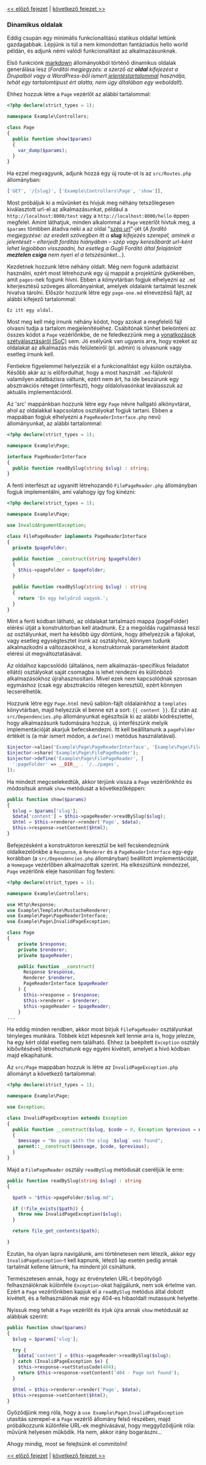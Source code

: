 [<< előző fejezet](09-templating.md) | [következő fejezet >>](11-page-menu.md)

### Dinamikus oldalak

Eddig csupán egy minimális funkcionalitású statikus oldallal lettünk gazdagabbak. Lépjünk is túl a nem kimondottan fantáziadús hello world példán, és adjunk némi valódi funkcionalitást az alkalmazásunknak.

Első funkciónk [markdown](https://szit.hu/doku.php?id=oktatas:web:markdown) állományokból történő dinamikus oldalak generálása lesz (*Fordítói megjegyzés: a szerző az **oldal** kifejezést a Drupalból vagy a WordPress-ből ismert [jelentéstartalommal](http://wphu.org/konyv/2-2-oldalak/) használja, tehát egy tartalomtípust ért alatta, nem úgy általában egy weboldalt*).

Ehhez hozzuk létre a `Page` vezérlőt az alábbi tartalommal:

```php
<?php declare(strict_types = 1);

namespace Example\Controllers;

class Page
{
  public function show($params)
  {
    var_dump($params);
  }
}
```
Ha ezzel megvagyunk, adjunk hozzá egy új route-ot is az `src/Routes.php` állományban:

```php
['GET', '/{slug}', ['Example\Controllers\Page', 'show']],
```

Most próbáljuk ki a művünket és hívjuk meg néhány tetszőlegesen kiválasztott url-el az alkalmazásunkat, például a `http://localhost:8000/test` vagy a `http://localhost:8000/hello` éppen megfelel. Amint láthatjuk, minden alkalommal a `Page` vezérlőt hívtuk meg, a `$params` tömbben átadva neki a az oldal "[szép url](http://webmestertanfolyam.hu/webmester-blog/szep-url-generalas)"-jét (*A fordító megjegyzése: az eredeti szövegben itt a **slug** kifejezés szerepel, aminek a jelentését – elterjedt fordítás hiányában – szép vagy keresőbarát url-ként lehet legjobban visszaadni, ha esetleg a Gugli Fordító által felajánlott **meztelen csiga** nem nyeri el a tetszésünket...*).

Kezdetnek hozzunk létre néhány oldalt. Még nem fogunk adatbázist használni, ezért most létrehozunk egy új mappát a projektünk gyökerében, amit `pages`-nek fogunk hívni. Ebben a könyvtárban fogjuk elhelyezni az `.md` kiterjesztésű szöveges állományainkat, amelyek oldalaink tartalmát lesznek hivatva tárolni. Először hozzunk létre egy `page-one.md` elnevezésű fájlt, az alábbi kifejező tartalommal:

```
Ez itt egy oldal.
```

Most meg kell még írnunk néhány kódot, hogy azokat a megfelelő fájl olvasni tudja a tartalom megjelenítéséhez. Csábítónak tűnhet beleönteni az összes kódot a `Page` vezérlőnkbe, de ne feledkezzünk meg a [vonatkozások szétválasztásáról (SoC)](http://www.clean-code-developer.hu/separation-of-concerns-soc/) sem. Jó esélyünk van ugyanis arra, hogy ezeket az oldalakat az alkalmazás más felületeiről (pl. admin) is olvasnunk vagy esetleg írnunk kell.

Fentiekre figyelemmel helyezzük el a funkcionalitást egy külön osztályba. Később akár az is előfordulhat, hogy a most használt `.md`-fájlokról valamilyen adatbázisra váltunk, ezért nem árt, ha ide beszúrunk egy absztrakciós réteget (interfészt), hogy oldalolvasónkat leválasszuk az aktuális implementációról.

Az 'src' mappánkban hozzunk létre egy `Page` névre hallgató alkönyvtárat, ahol az oldalakkal kapcsolatos osztályokat fogjuk tartani. Ebben a mappában fogjuk elhelyezni a `PageReaderInterface.php` nevű állományunkat, az alábbi tartalommal:

```php
<?php declare(strict_types = 1);

namespace Example\Page;

interface PageReaderInterface
{
  public function readBySlug(string $slug) : string;
}
```

A fenti interfészt az ugyanitt létrehozandó `FilePageReader.php` állományban fogjuk implementálni, ami valahogy így fog kinézni:

```php
<?php declare(strict_types = 1);

namespace Example\Page;

use InvalidArgumentException;

class FilePageReader implements PageReaderInterface
{
  private $pageFolder;

  public function __construct(string $pageFolder)
  {
    $this->pageFolder = $pageFolder;
  }

  public function readBySlug(string $slug) : string
  {
    return 'Én egy helyőrző vagyok.';
  }
}
```

Mint a fenti kódban látható, az oldalakat tartalmazó mappa (pageFolder) elérési útját a konstruktorban kell átadnunk. Ez a megoldás rugalmassá teszi az osztályunkat, mert ha később úgy döntünk, hogy áthelyezzük a fájlokat, vagy esetleg egységtesztet írunk az osztályhoz, könnyen tudunk alkalmazkodni a változásokhoz, a konstruktornak paraméterként átadott elérési út megváltoztatásával.

Az oldalhoz kapcsolódó (általános, nem alkalmazás-specifikus feladatot ellátó) osztályokat saját csomagba is lehet rendezni és különböző alkalmazásokhoz újrahasznosítani. Mivel ezek nem kapcsolódnak szorosan egymáshoz (csak egy absztrakciós rétegen keresztül), ezért könnyen lecserélhetők.

Hozzunk létre egy `Page.html` nevű sablon-fájlt oldalainkhoz a `templates` könyvtárban, majd helyezzük el benne ezt a sort: `{{ content }}`. Ez után az `src/Dependencies.php` állományunkat egészítsük ki az alábbi kódrészlettel, hogy alkalmazásunk tudomására hozzuk, új interfészünk melyik implementációját akarjuk befecskendezni. Itt kell beállítanunk a `pageFolder` értékét is (a már ismert módon, a `define()` metódus használatával).

```php
$injector->alias('Example\Page\PageReaderInterface', 'Example\Page\FilePageReader');
$injector->share('Example\Page\FilePageReader');
$injector->define('Example\Page\FilePageReader', [
  ':pageFolder' => __DIR__ . '/../pages',
]);
```

Ha mindezt megcselekedtük, akkor térjünk vissza a `Page` vezérlőnkhöz és módosítsuk annak `show` metódusát a következőképpen:

```php
public function show($params)
{
  $slug = $params['slug'];
  $data['content'] = $this->pageReader->readBySlug($slug);
  $html = $this->renderer->render('Page', $data);
  $this->response->setContent($html);
}
```

Befejezésként a konstruktoron keresztül be kell fecskendeznünk oldalkezelőnkbe a `Response`, a `Renderer` és a `PageReaderInterface` egy-egy korábban (a `src/Dependencies.php` állományban) beállított implementációját, a `Homepage` vezérlőben alkalmazottak szerint. Ha elkészültünk mindezzel, `Page` vezérlőnk eleje hasonlóan fog festeni:

```php
<?php declare(strict_types = 1);

namespace Example\Controllers;

use Http\Response;
use Example\Template\MustacheRenderer;
use Example\Page\PageReaderInterface;
use Example\Page\InvalidPageException;

class Page
{
    private $response;
    private $renderer;
    private $pageReader;

    public function __construct(
      Response $response,
      Renderer $renderer,
      PageReaderInterface $pageReader
    ) {
      $this->response = $response;
      $this->renderer = $renderer;
      $this->pageReader = $pageReader;
    }
...
```

Ha eddig minden rendben, akkor most bírjuk `FilePageReader` osztályunkat tényleges munkára. Többek közt képesnek kell lennie arra is, hogy jelezze, ha egy kért oldal esetleg nem található. Ehhez (a beépített `Exception` osztály kibővítésével) létrehozhatunk egy egyéni kivételt, amelyet a hívó kódban majd elkaphatunk.

Az `src/Page` mappában hozzuk is létre az `InvalidPageException.php` állományt a következő tartalommal:

```php
<?php declare(strict_types = 1);

namespace Example\Page;

use Exception;

class InvalidPageException extends Exception
{
  public function __construct($slug, $code = 0, Exception $previous = null)
  {
    $message = "No page with the slug `$slug` was found";
    parent::__construct($message, $code, $previous);
  }
}
```

Majd a `FilePageReader` osztály `readBySlug` metódusát cseréljük le erre:

```php
public function readBySlug(string $slug) : string
{

  $path = "$this->pageFolder/$slug.md";

  if (!file_exists($path)) {
    throw new InvalidPageException($slug);
  }

  return file_get_contents($path);

}
```

Ezután, ha olyan lapra navigálunk, ami történetesen nem létezik, akkor egy `InvalidPageException`-t kell kapnunk, létező lap esetén pedig annak tartalmát kellene látnunk, ha mindent jól csináltunk.

Természetesen annak, hogy az érvénytelen URL-t bepötyögő felhasználóknak különféle `Exception`-okat hajigálunk, nem sok értelme van. Ezért a `Page` vezérlőnkben kapjuk el a `readBySlug` metódus által dobott kivételt, és a felhasználónak már egy 404-es hibaoldalt mutassunk helyette.

Nyissuk meg tehát a `Page` vezérlőt és írjuk újra annak `show` metódusát az alábbiak szerint:

```php
public function show($params)
{
  $slug = $params['slug'];

  try {
    $data['content'] = $this->pageReader->readBySlug($slug);
  } catch (InvalidPageException $e) {
    $this->response->setStatusCode(404);
    return $this->response->setContent('404 - Page not found');
  }

  $html = $this->renderer->render('Page', $data);
  $this->response->setContent($html);
}
```

Győződjünk meg róla, hogy a `use Example\Page\InvalidPageException` utasítás szerepel-e a `Page` vezérlő állomány felső részében, majd próbálkozzunk különféle URL-ek meghívásával, hogy meggyőződjünk róla: művünk helyesen működik. Ha nem, akkor irány bogarászni...

Ahogy mindig, most se felejtsünk el commitolni!

[<< előző fejezet](09-templating.md) | [következő fejezet >>](11-page-menu.md)
